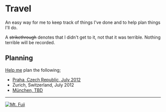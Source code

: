 # Travel

An easy way for me to keep track of things I've done and to help plan things I'll do.

A ~~strikethrough~~ denotes that I didn't get to it, not that it was terrible. Nothing terrible will be recorded.

## Planning

<a href="/dylanegan/travel/fork_select" class="minibutton btn-fork" rel="facebox nofollow">Help me</a> plan the following;

* [Praha, Czech Republic, July 2012](https://github.com/dylanegan/travel/blob/master/Czech%20Republic/Praha-July-2012.md)
* Zurich, Switzerland, July 2012
* [München, TBD](https://github.com/dylanegan/travel/blob/master/Germany/M%C3%BCnchen-TBD.md)

- - -

[![Mt. Fuji](http://farm3.staticflickr.com/2564/3764089529_73fa703e79_n.jpg)](http://www.flickr.com/photos/dylane/3764089529/)
